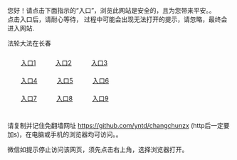您好！请点击下面指示的“入口”，浏览此网站是安全的，且为您带来平安。。 <br/>
点击入口后，请耐心等待， 过程中可能会出现无法打开的提示，请忽略，最终会进入网站. </br>

法轮大法在长春<br/>
<div style="padding:10px"><a style="margin:20px" target="_blank" href="https://d2ar4d9yvhje8j.cloudfront.net/2Qpsp?vlwzibk" id="ccLink1" rel="nofollow">入口1</a> <a target="_blank" style="margin:20px" href="https://d3rq6mw9qdura8.cloudfront.net/2Qpsp?kbtoiobr" id="ccLink2" rel="nofollow">入口2</a> <a style="margin:20px" target="_blank" href="https://d2to040eznubkv.cloudfront.net/2Qpsp?xodtxkn" id="ccLink3" rel="nofollow">入口3</a></div>

<div style="padding:10px" ><a style="margin:20px" target="_blank" href="https://d2ar4d9yvhje8j.cloudfront.net/2Qpsp?vlwzibk" id="ccLink4" rel="nofollow">入口4</a> <a style="margin:20px" href="https://d3rq6mw9qdura8.cloudfront.net/2Qpsp?kbtoiobr" target="_blank" id="ccLink5" rel="nofollow">入口5</a> <a style="margin:20px" href="https://d2to040eznubkv.cloudfront.net/2Qpsp?xodtxkn" target="_blank" id="ccLink6" rel="nofollow">入口6</a></div>

<div style="padding:10px"><a style="margin:20px" target="_blank" href="https://d2ar4d9yvhje8j.cloudfront.net/2Qpsp?vlwzibk" id="ccLink7" rel="nofollow">入口7</a> <a style="margin:20px" href="https://d3rq6mw9qdura8.cloudfront.net/2Qpsp?kbtoiobr" target="_blank" id="ccLink8" rel="nofollow">入口8</a> <a style="margin:20px" target="_blank" href="https://d2to040eznubkv.cloudfront.net/2Qpsp?xodtxkn" id="ccLink9" rel="nofollow">入口9</a></div>

<br/>



请复制并记住免翻墙网址 https://github.com/yntd/changchunzx (http后一定要加s)，在电脑或手机的浏览器均可访问。。<br/>

微信如提示停止访问该网页，须先点击右上角，选择浏览器打开。
